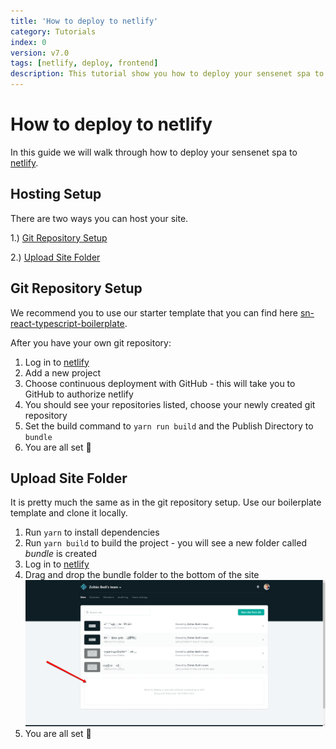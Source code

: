 ```yaml
---
title: 'How to deploy to netlify'
category: Tutorials
index: 0
version: v7.0
tags: [netlify, deploy, frontend]
description: This tutorial show you how to deploy your sensenet spa to netlify.
---
```


# How to deploy to netlify

In this guide we will walk through how to deploy your sensenet spa to [netlify](https://netlify.com).

## Hosting Setup

There are two ways you can host your site.

1.) [Git Repository Setup](#git-repository-setup)

2.) [Upload Site Folder](#upload-site-folder)

## Git Repository Setup

We recommend you to use our starter template that you can find here [sn-react-typescript-boilerplate](https://github.com/SenseNet/sn-client/tree/master/examples/sn-react-typescript-boilerplate).

After you have your own git repository:

1. Log in to [netlify](https://netlify.com)
2. Add a new project
3. Choose continuous deployment with GitHub - this will take you to GitHub to authorize netlify
4. You should see your repositories listed, choose your newly created git repository
5. Set the build command to `yarn run build` and the Publish Directory to `bundle`
6. You are all set 🎉

## Upload Site Folder

It is pretty much the same as in the git repository setup. Use our boilerplate template and clone it locally.

1. Run `yarn` to install dependencies
2. Run `yarn build` to build the project - you will see a new folder called _bundle_ is created
3. Log in to [netlify](https://netlify.com)
4. Drag and drop the bundle folder to the bottom of the site
   ![drag and drop netlify](/img/posts/drag-n-drop-netlify.png)
5. You are all set 🎉
